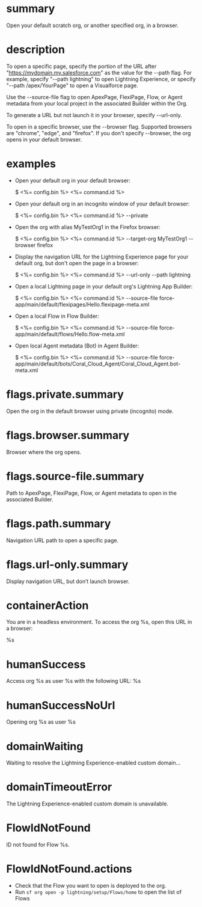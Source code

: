 # summary

Open your default scratch org, or another specified org, in a browser.

# description

To open a specific page, specify the portion of the URL after "https://mydomain.my.salesforce.com" as the value for the --path flag. For example, specify "--path lightning" to open Lightning Experience, or specify "--path /apex/YourPage" to open a Visualforce page.

Use the --source-file flag to open ApexPage, FlexiPage, Flow, or Agent metadata from your local project in the associated Builder within the Org.

To generate a URL but not launch it in your browser, specify --url-only.

To open in a specific browser, use the --browser flag. Supported browsers are "chrome", "edge", and "firefox". If you don't specify --browser, the org opens in your default browser.

# examples

- Open your default org in your default browser:

  $ <%= config.bin %> <%= command.id %>

- Open your default org in an incognito window of your default browser:

  $ <%= config.bin %> <%= command.id %> --private

- Open the org with alias MyTestOrg1 in the Firefox browser:

  $ <%= config.bin %> <%= command.id %> --target-org MyTestOrg1 --browser firefox

- Display the navigation URL for the Lightning Experience page for your default org, but don't open the page in a browser:

  $ <%= config.bin %> <%= command.id %> --url-only --path lightning

- Open a local Lightning page in your default org's Lightning App Builder:

  $ <%= config.bin %> <%= command.id %> --source-file force-app/main/default/flexipages/Hello.flexipage-meta.xml

- Open a local Flow in Flow Builder:

  $ <%= config.bin %> <%= command.id %> --source-file force-app/main/default/flows/Hello.flow-meta.xml

- Open local Agent metadata (Bot) in Agent Builder:

  $ <%= config.bin %> <%= command.id %> --source-file force-app/main/default/bots/Coral_Cloud_Agent/Coral_Cloud_Agent.bot-meta.xml

# flags.private.summary

Open the org in the default browser using private (incognito) mode.

# flags.browser.summary

Browser where the org opens.

# flags.source-file.summary

Path to ApexPage, FlexiPage, Flow, or Agent metadata to open in the associated Builder.

# flags.path.summary

Navigation URL path to open a specific page.

# flags.url-only.summary

Display navigation URL, but don’t launch browser.

# containerAction

You are in a headless environment. To access the org %s, open this URL in a browser:

%s

# humanSuccess

Access org %s as user %s with the following URL: %s

# humanSuccessNoUrl

Opening org %s as user %s

# domainWaiting

Waiting to resolve the Lightning Experience-enabled custom domain...

# domainTimeoutError

The Lightning Experience-enabled custom domain is unavailable.

# FlowIdNotFound

ID not found for Flow %s.

# FlowIdNotFound.actions

- Check that the Flow you want to open is deployed to the org.
- Run `sf org open -p lightning/setup/Flows/home` to open the list of Flows
